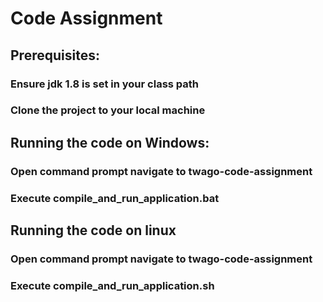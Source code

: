 # Code Assignment

## Prerequisites:

### Ensure jdk 1.8 is set in your class path
### Clone the project to your local machine 


## Running the code on Windows:

### Open command prompt navigate to twago-code-assignment
### Execute compile_and_run_application.bat

## Running the code on linux
### Open command prompt navigate to twago-code-assignment
### Execute compile_and_run_application.sh